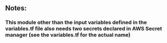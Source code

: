 ## Notes:
### This module other than the input variables defined in the variables.tf file also needs two secrets declared in AWS Secret manager (see the variables.tf for the actual name)